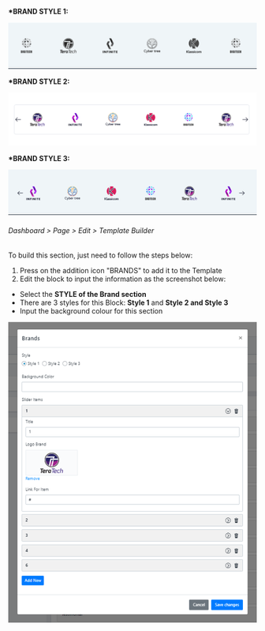 **\*BRAND STYLE 1:**

![](/assets/images/brands-section/9b49ccc3d4805ecea9acb5c41f48c1ca.png)

**\*BRAND STYLE 2:**

![](/assets/images/brands-section/2d51ec0311a0d6f34e34323239254649.png)

**\*BRAND STYLE 3:**

**![](/assets/images/brands-section/11588fe7b92c0d617f822395c871de43.png)**

###### Dashboard &gt; Page &gt; Edit &gt; Template Builder 

 To build this section, just need to follow the steps below:

1. Press on the addition icon "BRANDS" to add it to the Template
2. Edit the block to input the information as the screenshot below:
 
- Select the **STYLE of the Brand section**
- There are 3 styles for this Block: **Style 1** and **Style 2 and Style 3**
- Input the background colour for this section
 
![](/assets/images/brands-section/971dae059d584dea6c8af7aac5cdbd35.png)